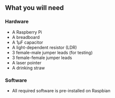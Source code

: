 ## What you will need

### Hardware
- A Raspberry Pi
- A breadboard
- A 1µF capacitor
- A light-dependent resistor (LDR)
- 3 female-male jumper leads (for testing)
- 3 female-female jumper leads
- A laser pointer
- A drinking straw

### Software

- All required software is pre-installed on Raspbian
